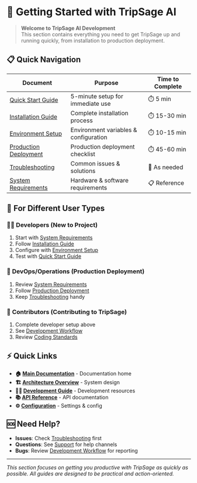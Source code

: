 # 🚀 Getting Started with TripSage AI

> **Welcome to TripSage AI Development**  
> This section contains everything you need to get TripSage up and running quickly, from installation to production deployment.

## 📋 Quick Navigation

| Document | Purpose | Time to Complete |
|----------|---------|-------------------|
| [Quick Start Guide](QUICK_START_GUIDE.md) | 5-minute setup for immediate use | ⏱️ 5 min |
| [Installation Guide](INSTALLATION_GUIDE.md) | Complete installation process | ⏱️ 15-30 min |
| [Environment Setup](ENVIRONMENT_SETUP.md) | Environment variables & configuration | ⏱️ 10-15 min |
| [Production Deployment](PRODUCTION_DEPLOYMENT.md) | Production deployment checklist | ⏱️ 45-60 min |
| [Troubleshooting](TROUBLESHOOTING.md) | Common issues & solutions | 🔧 As needed |
| [System Requirements](SYSTEM_REQUIREMENTS.md) | Hardware & software requirements | 📋 Reference |

## 🎯 For Different User Types

### 👩‍💻 **Developers** (New to Project)
1. Start with [System Requirements](SYSTEM_REQUIREMENTS.md)
2. Follow [Installation Guide](INSTALLATION_GUIDE.md)
3. Configure with [Environment Setup](ENVIRONMENT_SETUP.md)
4. Test with [Quick Start Guide](QUICK_START_GUIDE.md)

### 🚀 **DevOps/Operations** (Production Deployment)
1. Review [System Requirements](SYSTEM_REQUIREMENTS.md)
2. Follow [Production Deployment](PRODUCTION_DEPLOYMENT.md)
3. Keep [Troubleshooting](TROUBLESHOOTING.md) handy

### 🔧 **Contributors** (Contributing to TripSage)
1. Complete developer setup above
2. See [Development Workflow](../02_PROJECT_OVERVIEW/DEVELOPMENT_WORKFLOW.md)
3. Review [Coding Standards](../04_DEVELOPMENT_GUIDE/CODING_STANDARDS.md)

## ⚡ Quick Links

- **🏠 [Main Documentation](../README.md)** - Documentation home
- **🏗️ [Architecture Overview](../03_ARCHITECTURE/README.md)** - System design
- **👨‍💻 [Development Guide](../04_DEVELOPMENT_GUIDE/README.md)** - Development resources
- **📚 [API Reference](../06_API_REFERENCE/README.md)** - API documentation
- **⚙️ [Configuration](../07_CONFIGURATION/README.md)** - Settings & config

## 🆘 Need Help?

- **Issues**: Check [Troubleshooting](TROUBLESHOOTING.md) first
- **Questions**: See [Support](../08_USER_GUIDES/SUPPORT.md) for help channels
- **Bugs**: Review [Development Workflow](../02_PROJECT_OVERVIEW/DEVELOPMENT_WORKFLOW.md) for reporting

---

*This section focuses on getting you productive with TripSage as quickly as possible. All guides are designed to be practical and action-oriented.*